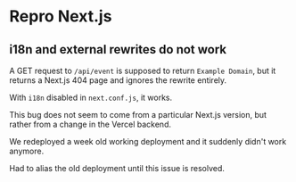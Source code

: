 # Repro Next.js

## i18n and external rewrites do not work

A GET request to `/api/event` is supposed to return
`Example Domain`, but it returns a Next.js 404 page
and ignores the rewrite entirely.

With `i18n` disabled in `next.conf.js`, it works.

This bug does not seem to come from a particular Next.js version,
but rather from a change in the Vercel backend.

We redeployed a week old working deployment and it suddenly
didn't work anymore.

Had to alias the old deployment until this issue is resolved.
